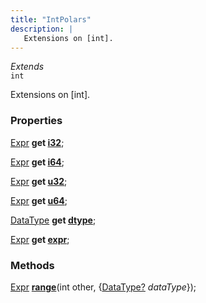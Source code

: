 ```yaml
---
title: "IntPolars"
description: |
   Extensions on [int].
---
```

*Extends*  
<code>int</code>

 Extensions on [int].

### Properties
<dl>
<dt>

<span class="dart-code">[Expr] <strong>get [i32](i32)</strong>;</span>
</dt>
<dt>

<span class="dart-code">[Expr] <strong>get [i64](i64)</strong>;</span>
</dt>
<dt>

<span class="dart-code">[Expr] <strong>get [u32](u32)</strong>;</span>
</dt>
<dt>

<span class="dart-code">[Expr] <strong>get [u64](u64)</strong>;</span>
</dt>
<dt>

<span class="dart-code">[DataType] <strong>get [dtype](dtype)</strong>;</span>
</dt>
<dt>

<span class="dart-code">[Expr] <strong>get [expr](expr)</strong>;</span>
</dt>
</dl>

### Methods
<dl>
<dt>

<span class="dart-code">[Expr] [<strong>range](range)</strong>(<span class="nobr">int other</span>, {<span class="nobr">[DataType?] <i>dataType</i></span>});</span>
</dt>
</dl>


[Expr]: /reference/classes/expr/
[DataType]: /reference/classes/datatype/
[DataType?]: /reference/classes/datatype/